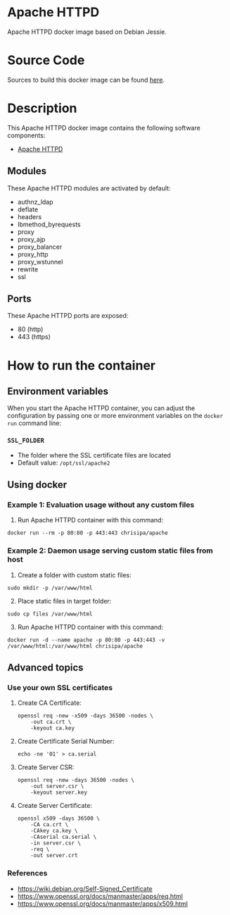Apache HTTPD
==============

Apache HTTPD docker image based on Debian Jessie.

# Source Code
Sources to build this docker image can be found [here](https://github.com/chrisipa/docker-library/tree/master/debian-pom/apache).

# Description
This Apache HTTPD docker image contains the following software components:

 - [Apache HTTPD](https://httpd.apache.org/download.cgi)

## Modules
These Apache HTTPD modules are activated by default:

  - authnz_ldap
  - deflate 
  - headers 
  - lbmethod_byrequests
  - proxy 
  - proxy_ajp
  - proxy_balancer
  - proxy_http 
  - proxy_wstunnel
  - rewrite 
  - ssl

## Ports
These Apache HTTPD ports are exposed:

  - 80 (http)
  - 443 (https)

# How to run the container

## Environment variables

When you start the Apache HTTPD container, you can adjust the configuration by passing one or more environment variables on the `docker run` command line:

### `SSL_FOLDER`

 - The folder where the SSL certificate files are located
 - Default value: `/opt/ssl/apache2`


## Using docker  

### Example 1: Evaluation usage without any custom files

1. Run Apache HTTPD container with this command:
  ```
  docker run --rm -p 80:80 -p 443:443 chrisipa/apache
  ```

### Example 2: Daemon usage serving custom static files from host

1. Create a folder with custom static files:
  ```
  sudo mkdir -p /var/www/html  
  ```
  
2. Place static files in target folder:  
  ```
  sudo cp files /var/www/html  
  ```

3. Run Apache HTTPD container with this command:
  ```
docker run -d --name apache -p 80:80 -p 443:443 -v /var/www/html:/var/www/html chrisipa/apache
  ```

## Advanced topics

### Use your own SSL certificates

1. Create CA Certificate:
    ```
    openssl req -new -x509 -days 36500 -nodes \
        -out ca.crt \
        -keyout ca.key
    ```

2. Create Certificate Serial Number:
    ```
    echo -ne '01' > ca.serial
    ```
    
3. Create Server CSR:
    ```
    openssl req -new -days 36500 -nodes \
        -out server.csr \
        -keyout server.key
    ```

4. Create Server Certificate:
    ```
    openssl x509 -days 36500 \
        -CA ca.crt \
        -CAkey ca.key \
        -CAserial ca.serial \
        -in server.csr \
        -req \
        -out server.crt
    ```

### References

* https://wiki.debian.org/Self-Signed_Certificate
* https://www.openssl.org/docs/manmaster/apps/req.html
* https://www.openssl.org/docs/manmaster/apps/x509.html    